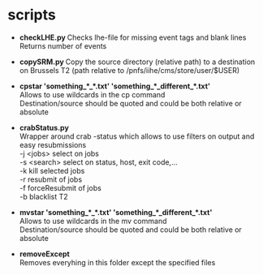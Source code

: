 scripts
=======

 * **checkLHE.py <lhe-file>** 
   Checks lhe-file for missing event tags and blank lines 
   Returns number of events

 * **copySRM.py <source> <destination>** 
   Copy the source directory (relative path) to a destination on Brussels T2 (path relative to /pnfs/iihe/cms/store/user/$USER) 

 * **cpstar 'something\_\*\_\*.txt' 'something\_\*\_different\_\*.txt'**  
   Allows to use wildcards in the cp command  
   Destination/source should be quoted and could be both relative or absolute  

 * **crabStatus.py <options>**  
   Wrapper around crab -status which allows to use filters on output and easy resubmissions  
   -j \<jobs\> select on jobs  
   -s \<search\> select on status, host, exit code,...  
   -k kill selected jobs  
   -r resubmit of jobs  
   -f forceResubmit of jobs  
   -b blacklist T2  

 * **mvstar 'something\_\*\_\*.txt' 'something\_\*\_different\_\*.txt'**  
   Allows to use wildcards in the mv command  
   Destination/source should be quoted and could be both relative or absolute  

 * **removeExcept <files>**  
  Removes everyhing in this folder except the specified files  


